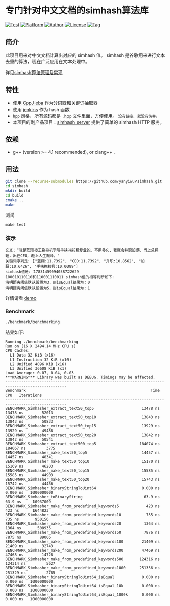 # 专门针对中文文档的simhash算法库

[![Test](https://github.com/yanyiwu/simhash/actions/workflows/cmake.yml/badge.svg)](https://github.com/yanyiwu/simhash/actions/workflows/cmake.yml)
[![Platform](https://img.shields.io/badge/platform-Linux,macOS-green.svg?style=flat)](https://github.com/yanyiwu/simhash)
[![Author](https://img.shields.io/badge/author-@yanyiwu-blue.svg?style=flat)](http://yanyiwu.com/) 
[![License](https://img.shields.io/badge/license-MIT-yellow.svg?style=flat)](http://yanyiwu.mit-license.org)
[![Tag](https://img.shields.io/github/v/tag/yanyiwu/simhash.svg)](https://github.com/yanyiwu/simhash/releases)


## 简介

此项目用来对中文文档计算出对应的 simhash 值。 simhash 是谷歌用来进行文本去重的算法，现在广泛应用在文本处理中。

详见[simhash算法原理及实现]

## 特性

+ 使用 [CppJieba] 作为分词器和关键词抽取器
+ 使用 [jenkins] 作为 hash 函数
+ `hpp` 风格，所有源码都是 `.hpp` 文件里面，方便使用。 `没有链接，就没有伤害。`
+ 本项目的副产品项目：[simhash\_server] 提供了简单的 simhash HTTP 服务。

## 依赖

* g++ (version >= 4.1 recommended), or clang++ . 

## 用法

```sh
git clone --recurse-submodules https://github.com/yanyiwu/simhash.git
cd simhash
mkdir build
cd build
cmake ..
make
```

测试

```
make test
```

### 演示

```
文本："我是蓝翔技工拖拉机学院手扶拖拉机专业的。不用多久，我就会升职加薪，当上总经理，出任CEO，走上人生巅峰。"
关键词序列是: ["蓝翔:11.7392", "CEO:11.7392", "升职:10.8562", "加薪:10.6426", "手扶拖拉机:10.0089"]
simhash值是: 17831459094038722629
100010110110和110001110011 simhash值的相等判断如下：
海明距离阈值默认设置为3，则isEqual结果为：0
海明距离阈值默认设置为5，则isEqual结果为：1
```

详情请看 [demo](https://github.com/yanyiwu/simhash-demo)

### Benchmark
```sh
./benchmark/benchmarking
```
结果如下:
```
Running ./benchmark/benchmarking
Run on (16 X 2494.14 MHz CPU s)
CPU Caches:
  L1 Data 32 KiB (x16)
  L1 Instruction 32 KiB (x16)
  L2 Unified 4096 KiB (x16)
  L3 Unified 36608 KiB (x1)
Load Average: 0.07, 0.04, 0.03
***WARNING*** Library was built as DEBUG. Timings may be affected.
-------------------------------------------------------------------------------------------------
Benchmark                                                       Time             CPU   Iterations
-------------------------------------------------------------------------------------------------
BENCHMARK_Simhasher_extract_text50_top5                     13478 ns        13478 ns        52013
BENCHMARK_Simhasher_extract_text50_top10                    13843 ns        13843 ns        50833
BENCHMARK_Simhasher_extract_text50_top15                    13929 ns        13929 ns        49488
BENCHMARK_Simhasher_extract_text50_top20                    13842 ns        13842 ns        50541
BENCHMARK_Simhasher_extract_text500_top5                   184074 ns       184067 ns         3775
BENCHMARK_Simhasher_make_text50_top5                        14457 ns        14457 ns        48341
BENCHMARK_Simhasher_make_text50_top10                       15170 ns        15169 ns        46203
BENCHMARK_Simhasher_make_text50_top15                       15585 ns        15585 ns        44903
BENCHMARK_Simhasher_make_text50_top20                       15743 ns        15742 ns        44466
BENCHMARK_Simhasher_binaryStringToUint64                    0.000 ns        0.000 ns   1000000000
BENCHMARK_Simhasher_toBinaryString                           63.9 ns         63.9 ns     10937009
BENCHMARK_Simhasher_make_from_predefined_keywords5            423 ns          423 ns      1644823
BENCHMARK_Simhasher_make_from_predefined_keywords10           735 ns          735 ns       950156
BENCHMARK_Simhasher_make_from_predefined_keywords20          1364 ns         1364 ns       508935
BENCHMARK_Simhasher_make_from_predefined_keywords50          7876 ns         7875 ns        89006
BENCHMARK_Simhasher_make_from_predefined_keywords100        21409 ns        21409 ns        32743
BENCHMARK_Simhasher_make_from_predefined_keywords200        47469 ns        47468 ns        14728
BENCHMARK_Simhasher_make_from_predefined_keywords500       124316 ns       124314 ns         5627
BENCHMARK_Simhasher_make_from_predefined_keywords1000      251336 ns       251329 ns         2785
BENCHMARK_Simhasher_binaryStringToUint64_isEqual            0.000 ns        0.000 ns   1000000000
BENCHMARK_Simhasher_binaryStringToUint64_isEqual_10k        0.000 ns        0.000 ns   1000000000
BENCHMARK_Simhasher_binaryStringToUint64_isEqual_1000k      0.000 ns        0.000 ns   1000000000
```



[simhash算法原理及实现]:http://yanyiwu.com/work/2014/01/30/simhash-shi-xian-xiang-jie.html
[CppJieba]:https://github.com/yanyiwu/cppjieba
[jenkins]:https://github.com/seomoz/simhash-cpp/blob/master/src/hashes/jenkins.h
[simhash\_server]:https://github.com/yanyiwu/simhash_server



